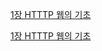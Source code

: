 [1장 HTTTP 웹의 기초](https://secretive-pencil-7a9.notion.site/HTTP-2191a115bdd843b691533f6ebd291364)

[1장 HTTTP 웹의 기초](https://secretive-pencil-7a9.notion.site/URL-6d722f4b7d9f44fca842cfa544f35202)
